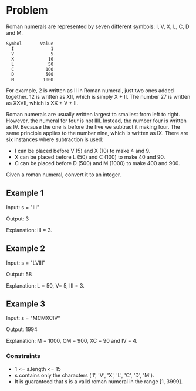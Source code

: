 # Problem

Roman numerals are represented by seven different symbols: I, V, X, L, C, D and M.

    Symbol       Value
      I              1
      V              5
      X             10
      L             50
      C            100
      D            500
      M           1000

For example, 2 is written as II in Roman numeral, just two ones added together. 12 is written as XII, which is simply X + II. The number 27 is written as XXVII, which is XX + V + II.

Roman numerals are usually written largest to smallest from left to right. However, the numeral for four is not IIII. Instead, the number four is written as IV. Because the one is before the five we subtract it making four. The same principle applies to the number nine, which is written as IX. There are six instances where subtraction is used:

- I can be placed before V (5) and X (10) to make 4 and 9. 
- X can be placed before L (50) and C (100) to make 40 and 90. 
- C can be placed before D (500) and M (1000) to make 400 and 900.

Given a roman numeral, convert it to an integer.

## Example 1

Input: s = "III"

Output: 3

Explanation: III = 3.

## Example 2

Input: s = "LVIII"

Output: 58

Explanation: L = 50, V= 5, III = 3.

## Example 3

Input: s = "MCMXCIV"

Output: 1994

Explanation: M = 1000, CM = 900, XC = 90 and IV = 4.
 
### Constraints

- 1 <= s.length <= 15
- s contains only the characters ('I', 'V', 'X', 'L', 'C', 'D', 'M').
- It is guaranteed that s is a valid roman numeral in the range [1, 3999].
